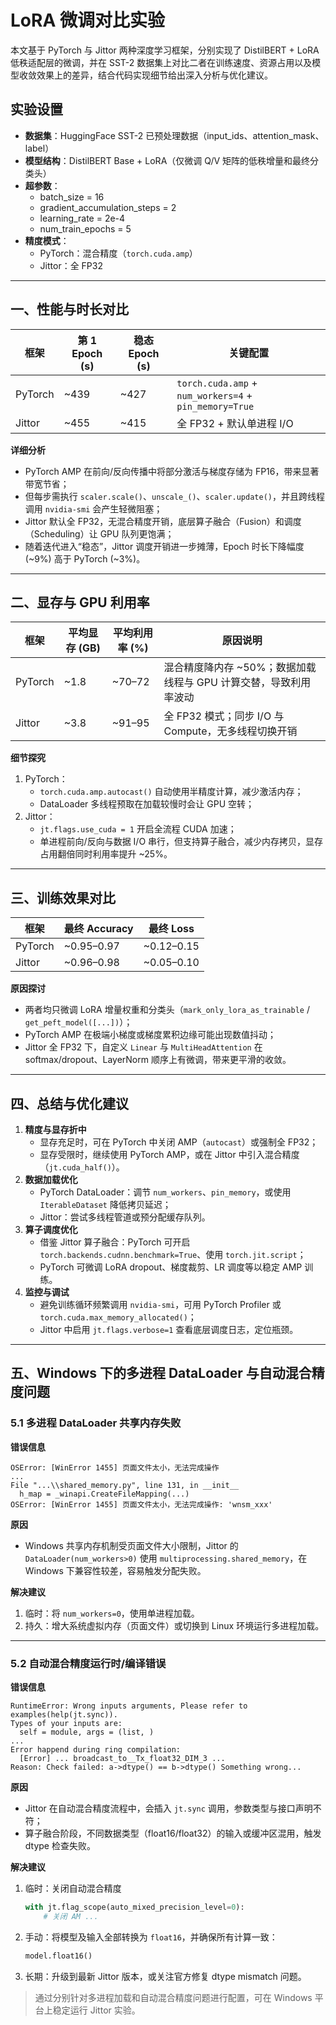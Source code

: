 # LoRA 微调对比实验

本文基于 PyTorch 与 Jittor 两种深度学习框架，分别实现了 DistilBERT + LoRA 低秩适配层的微调，并在 SST-2 数据集上对比二者在训练速度、资源占用以及模型收敛效果上的差异，结合代码实现细节给出深入分析与优化建议。

## 实验设置

- **数据集**：HuggingFace SST-2 已预处理数据（input_ids、attention_mask、label）  
- **模型结构**：DistilBERT Base + LoRA（仅微调 Q/V 矩阵的低秩增量和最终分类头）  
- **超参数**：  
  - batch_size = 16  
  - gradient_accumulation_steps = 2  
  - learning_rate = 2e-4  
  - num_train_epochs = 5  
- **精度模式**：  
  - PyTorch：混合精度（`torch.cuda.amp`）  
  - Jittor：全 FP32  

---

## 一、性能与时长对比

| 框架    | 第 1 Epoch (s) | 稳态 Epoch (s) | 关键配置                                      |
|-------|---------------|--------------|-------------------------------------------|
| PyTorch | ~439          | ~427         | `torch.cuda.amp` + `num_workers=4` + `pin_memory=True` |
| Jittor  | ~455          | ~415         | 全 FP32 + 默认单进程 I/O                       |

**详细分析**  
- PyTorch AMP 在前向/反向传播中将部分激活与梯度存储为 FP16，带来显著带宽节省；  
- 但每步需执行 `scaler.scale()`、`unscale_()`、`scaler.update()`，并且跨线程调用 `nvidia-smi` 会产生轻微阻塞；  
- Jittor 默认全 FP32，无混合精度开销，底层算子融合（Fusion）和调度（Scheduling）让 GPU 队列更饱满；  
- 随着迭代进入“稳态”，Jittor 调度开销进一步摊薄，Epoch 时长下降幅度 (~9%) 高于 PyTorch (~3%)。

---

## 二、显存与 GPU 利用率

| 框架    | 平均显存 (GB) | 平均利用率 (%) | 原因说明                                         |
|-------|-------------|-------------|----------------------------------------------|
| PyTorch | ~1.8         | ~70–72      | 混合精度降内存 ~50%；数据加载线程与 GPU 计算交替，导致利用率波动 |
| Jittor  | ~3.8         | ~91–95      | 全 FP32 模式；同步 I/O 与 Compute，无多线程切换开销               |

**细节探究**  
1. PyTorch：  
   - `torch.cuda.amp.autocast()` 自动使用半精度计算，减少激活内存；  
   - DataLoader 多线程预取在加载较慢时会让 GPU 空转；  
2. Jittor：  
   - `jt.flags.use_cuda = 1` 开启全流程 CUDA 加速；  
   - 单进程前向/反向与数据 I/O 串行，但支持算子融合，减少内存拷贝，显存占用翻倍同时利用率提升 ~25%。

---

## 三、训练效果对比

| 框架    | 最终 Accuracy | 最终 Loss   |
|-------|-------------|-----------|
| PyTorch | ~0.95–0.97   | ~0.12–0.15 |
| Jittor  | ~0.96–0.98   | ~0.05–0.10 |

**原因探讨**  
- 两者均只微调 LoRA 增量权重和分类头（`mark_only_lora_as_trainable` / `get_peft_model([...])`）；  
- PyTorch AMP 在极端小梯度或梯度累积边缘可能出现数值抖动；  
- Jittor 全 FP32 下，自定义 `Linear` 与 `MultiHeadAttention` 在 softmax/dropout、LayerNorm 顺序上有微调，带来更平滑的收敛。

---

## 四、总结与优化建议

1. **精度与显存折中**  
   - 显存充足时，可在 PyTorch 中关闭 AMP（`autocast`）或强制全 FP32；  
   - 显存受限时，继续使用 PyTorch AMP，或在 Jittor 中引入混合精度（`jt.cuda_half()`）。  
2. **数据加载优化**  
   - PyTorch DataLoader：调节 `num_workers`、`pin_memory`，或使用 `IterableDataset` 降低拷贝延迟；  
   - Jittor：尝试多线程管道或预分配缓存队列。  
3. **算子调度优化**  
   - 借鉴 Jittor 算子融合：PyTorch 可开启 `torch.backends.cudnn.benchmark=True`、使用 `torch.jit.script`；  
   - PyTorch 可微调 LoRA dropout、梯度裁剪、LR 调度等以稳定 AMP 训练。  
4. **监控与调试**  
   - 避免训练循环频繁调用 `nvidia-smi`，可用 PyTorch Profiler 或 `torch.cuda.max_memory_allocated()`；  
   - Jittor 中启用 `jt.flags.verbose=1` 查看底层调度日志，定位瓶颈。

---

## 五、Windows 下的多进程 DataLoader 与自动混合精度问题

### 5.1 多进程 DataLoader 共享内存失败

**错误信息**  
```text
OSError: [WinError 1455] 页面文件太小，无法完成操作
...
File "...\\shared_memory.py", line 131, in __init__
  h_map = _winapi.CreateFileMapping(...)
OSError: [WinError 1455] 页面文件太小，无法完成操作: 'wnsm_xxx'
```

**原因**  
- Windows 共享内存机制受页面文件大小限制，Jittor 的 `DataLoader(num_workers>0)` 使用 `multiprocessing.shared_memory`，在 Windows 下兼容性较差，容易触发分配失败。

**解决建议**  
1. 临时：将 `num_workers=0`，使用单进程加载。  
2. 持久：增大系统虚拟内存（页面文件）或切换到 Linux 环境运行多进程加载。

---

### 5.2 自动混合精度运行时/编译错误

**错误信息**  
```text
RuntimeError: Wrong inputs arguments, Please refer to examples(help(jt.sync)).
Types of your inputs are:
  self = module, args = (list, )
...
Error happend during ring compilation:
  [Error] ... broadcast_to__Tx_float32_DIM_3 ...
Reason: Check failed: a->dtype() == b->dtype() Something wrong...
```

**原因**  
- Jittor 在自动混合精度流程中，会插入 `jt.sync` 调用，参数类型与接口声明不符；  
- 算子融合阶段，不同数据类型（float16/float32）的输入或缓冲区混用，触发 dtype 检查失败。

**解决建议**  
1. 临时：关闭自动混合精度  
   ```python
   with jt.flag_scope(auto_mixed_precision_level=0):
       # 关闭 AM ...
   ```  
2. 手动：将模型及输入全部转换为 `float16`，并确保所有计算一致：  
   ```python
   model.float16()
   ```  
3. 长期：升级到最新 Jittor 版本，或关注官方修复 dtype mismatch 问题。

> 通过分别针对多进程加载和自动混合精度问题进行配置，可在 Windows 平台上稳定运行 Jittor 实验。  
````markdown